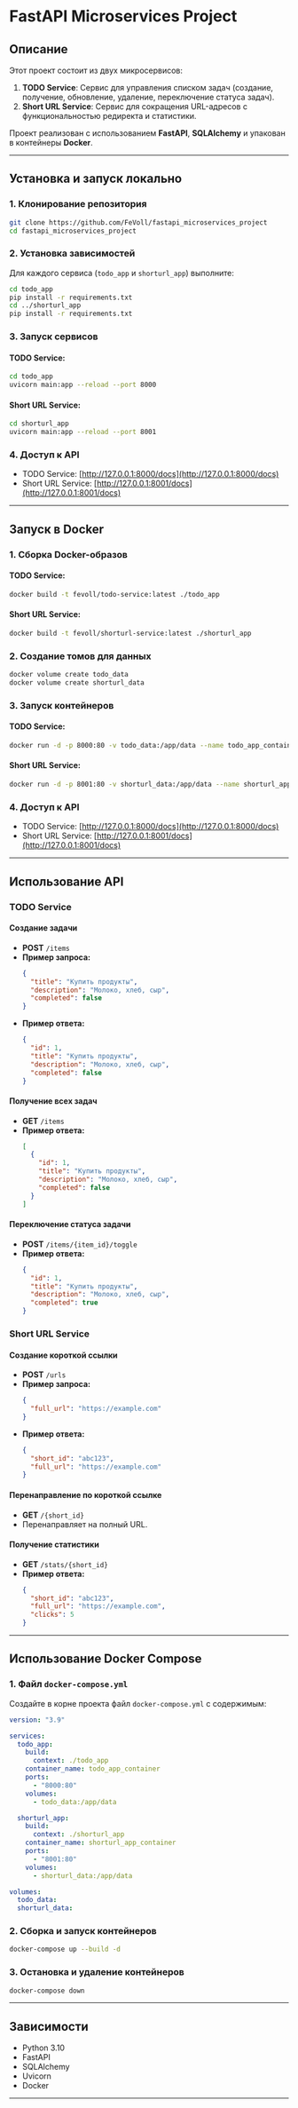 # FastAPI Microservices Project

## Описание
Этот проект состоит из двух микросервисов:
1. **TODO Service**: Сервис для управления списком задач (создание, получение, обновление, удаление, переключение статуса задач).
2. **Short URL Service**: Сервис для сокращения URL-адресов с функциональностью редиректа и статистики.

Проект реализован с использованием **FastAPI**, **SQLAlchemy** и упакован в контейнеры **Docker**.

---

## Установка и запуск локально

### 1. Клонирование репозитория
```bash
git clone https://github.com/FeVoll/fastapi_microservices_project
cd fastapi_microservices_project
```

### 2. Установка зависимостей
Для каждого сервиса (`todo_app` и `shorturl_app`) выполните:
```bash
cd todo_app
pip install -r requirements.txt
cd ../shorturl_app
pip install -r requirements.txt
```

### 3. Запуск сервисов
#### TODO Service:
```bash
cd todo_app
uvicorn main:app --reload --port 8000
```

#### Short URL Service:
```bash
cd shorturl_app
uvicorn main:app --reload --port 8001
```

### 4. Доступ к API
- TODO Service: [http://127.0.0.1:8000/docs](http://127.0.0.1:8000/docs)
- Short URL Service: [http://127.0.0.1:8001/docs](http://127.0.0.1:8001/docs)

---

## Запуск в Docker

### 1. Сборка Docker-образов
#### TODO Service:
```bash
docker build -t fevoll/todo-service:latest ./todo_app
```

#### Short URL Service:
```bash
docker build -t fevoll/shorturl-service:latest ./shorturl_app
```

### 2. Создание томов для данных
```bash
docker volume create todo_data
docker volume create shorturl_data
```

### 3. Запуск контейнеров
#### TODO Service:
```bash
docker run -d -p 8000:80 -v todo_data:/app/data --name todo_app_container fevoll/todo-service:latest
```

#### Short URL Service:
```bash
docker run -d -p 8001:80 -v shorturl_data:/app/data --name shorturl_app_container fevoll/shorturl-service:latest
```

### 4. Доступ к API
- TODO Service: [http://127.0.0.1:8000/docs](http://127.0.0.1:8000/docs)
- Short URL Service: [http://127.0.0.1:8001/docs](http://127.0.0.1:8001/docs)

---

## Использование API

### TODO Service
#### Создание задачи
- **POST** `/items`
- **Пример запроса:**
  ```json
  {
    "title": "Купить продукты",
    "description": "Молоко, хлеб, сыр",
    "completed": false
  }
  ```
- **Пример ответа:**
  ```json
  {
    "id": 1,
    "title": "Купить продукты",
    "description": "Молоко, хлеб, сыр",
    "completed": false
  }
  ```

#### Получение всех задач
- **GET** `/items`
- **Пример ответа:**
  ```json
  [
    {
      "id": 1,
      "title": "Купить продукты",
      "description": "Молоко, хлеб, сыр",
      "completed": false
    }
  ]
  ```

#### Переключение статуса задачи
- **POST** `/items/{item_id}/toggle`
- **Пример ответа:**
  ```json
  {
    "id": 1,
    "title": "Купить продукты",
    "description": "Молоко, хлеб, сыр",
    "completed": true
  }
  ```

### Short URL Service
#### Создание короткой ссылки
- **POST** `/urls`
- **Пример запроса:**
  ```json
  {
    "full_url": "https://example.com"
  }
  ```
- **Пример ответа:**
  ```json
  {
    "short_id": "abc123",
    "full_url": "https://example.com"
  }
  ```

#### Перенаправление по короткой ссылке
- **GET** `/{short_id}`
- Перенаправляет на полный URL.

#### Получение статистики
- **GET** `/stats/{short_id}`
- **Пример ответа:**
  ```json
  {
    "short_id": "abc123",
    "full_url": "https://example.com",
    "clicks": 5
  }
  ```

---

## Использование Docker Compose

### 1. Файл `docker-compose.yml`
Создайте в корне проекта файл `docker-compose.yml` с содержимым:
```yaml
version: "3.9"

services:
  todo_app:
    build:
      context: ./todo_app
    container_name: todo_app_container
    ports:
      - "8000:80"
    volumes:
      - todo_data:/app/data

  shorturl_app:
    build:
      context: ./shorturl_app
    container_name: shorturl_app_container
    ports:
      - "8001:80"
    volumes:
      - shorturl_data:/app/data

volumes:
  todo_data:
  shorturl_data:
```

### 2. Сборка и запуск контейнеров
```bash
docker-compose up --build -d
```

### 3. Остановка и удаление контейнеров
```bash
docker-compose down
```

---

## Зависимости
- Python 3.10
- FastAPI
- SQLAlchemy
- Uvicorn
- Docker

---

